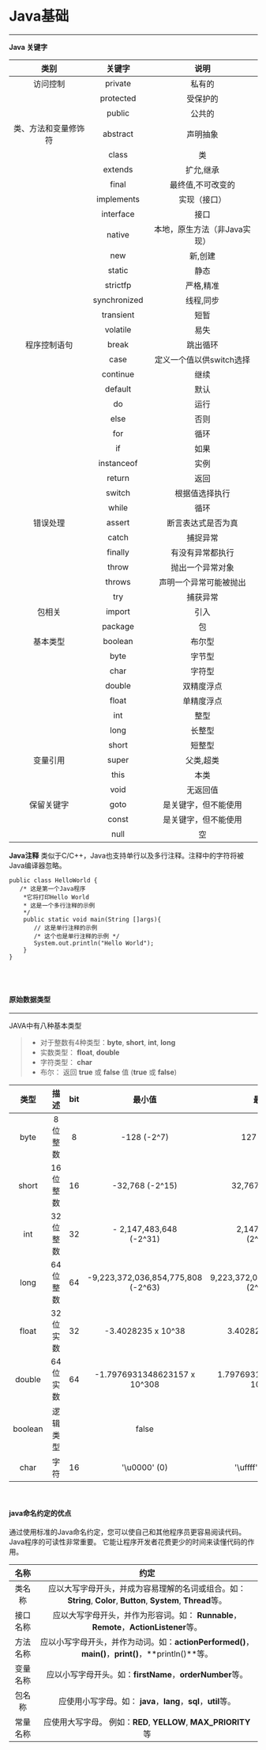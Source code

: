 # Java基础

------
**Java 关键字**

|类别|关键字|说明|
|:---:|:---:|:---:|
|访问控制|	private	|私有的|
||protected	|受保护的|
||public|	公共的|
|类、方法和变量修饰符|	abstract|	声明抽象|
||class|	类|
||extends|	扩允,继承|
||final|	最终值,不可改变的|
||implements|	实现（接口）|
||interface|	接口|
||native	|本地，原生方法（非Java实现）|
||new|	新,创建|
||static|	静态|
||strictfp|	严格,精准|
||synchronized|	线程,同步|
||transient|	短暂|
||volatile|	易失|
|程序控制语句|	break|	跳出循环|
||case|	定义一个值以供switch选择|
||continue|	继续|
||default|	默认|
||do|	运行|
||else|	否则|
||for|	循环|
||if|	如果|
||instanceof|	实例|
||return|	返回|
||switch|	根据值选择执行|
||while|	循环|
|错误处理|	assert|	断言表达式是否为真|
||catch|	捕捉异常|
||finally|	有没有异常都执行|
||throw	|抛出一个异常对象|
||throws|	声明一个异常可能被抛出|
||try|	捕获异常|
|包相关|	import	|引入|
||package|	包|
|基本类型|	boolean	|布尔型|
||byte|	字节型|
||char|	字符型|
||double|	双精度浮点|
||float|	单精度浮点|
||int|	整型|
||long|	长整型|
||short|	短整型|
|变量引用|	super|	父类,超类|
||this|	本类|
||void|	无返回值|
|保留关键字|	goto|	是关键字，但不能使用|
||const|	是关键字，但不能使用|
||null|	空|

**Java注释**
类似于C/C++，Java也支持单行以及多行注释。注释中的字符将被Java编译器忽略。
```
public class HelloWorld {
   /* 这是第一个Java程序
    *它将打印Hello World
    * 这是一个多行注释的示例
    */
    public static void main(String []args){
       // 这是单行注释的示例
       /* 这个也是单行注释的示例 */
       System.out.println("Hello World"); 
    }
}
```

<br/>
<br/>

#### 原始数据类型

------

JAVA中有八种基本类型

> * 对于整数有4种类型：**byte**, **short**, **int**, **long**
> * 实数类型： **float**, **double**
> * 字符类型： **char**
> * 布尔： 返回 **true** 或 **false** 值 (**true** 或 **false**)


|类型|描述|bit|最小值|最大值|
|:----:|:----:|:----:|:----:|:----:|
|byte	|8位整数|8	 |-128 (-2^7)	|127 (2^7-1)|
|short	|16位整数|16	|-32,768 (-2^15)	|32,767 (2^15 -1)|
|int|32位整数|32|- 2,147,483,648<br/>(-2^31)|2,147,483,647<br/>(2^31 -1)|
|long|64位整数|64|-9,223,372,036,854,775,808<br/>(-2^63)|9,223,372,036,854,775,807<br/>(2^63 -1)|
|float|32位实数|32|-3.4028235 x 10^38|3.4028235 x 10^38|
|double|64位实数|64|-1.7976931348623157 x 10^308|1.7976931348623157 x 10^308|
|boolean|逻辑类型||false|true|
|char|字符|16|	'\u0000' (0)|'\uffff' (65,535).|


<br/>

#### java命名约定的优点

通过使用标准的Java命名约定，您可以使自己和其他程序员更容易阅读代码。Java程序的可读性非常重要。 它能让程序开发者花费更少的时间来读懂代码的作用。

|名称|约定|
|:-:|:-:|
|类名称	|应以大写字母开头，并成为容易理解的名词或组合。如：**String**, **Color**, **Button**, **System**, **Thread**等。|
|接口名称|应以大写字母开头，并作为形容词。如： **Runnable**，**Remote**，**ActionListener**等。|
|方法名称|应以小写字母开头，并作为动词。如：**actionPerformed()**，**main()**，**print()**，**println()**等。|
|变量名称|应以小写字母开头。如：**firstName**，**orderNumber**等。|
|包名称|应使用小写字母。如： **java**，**lang**，**sql**，**util**等。|
|常量名称|应使用大写字母。 例如：**RED**, **YELLOW**, **MAX_PRIORITY**等|